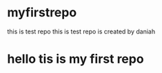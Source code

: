# myfirstrepo
this is test repo
this is test repo is created by daniah
<h1>hello tis is my first repo</h1>
